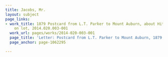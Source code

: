 ```yaml
---
title: Jacobs, Mr.
layout: subject
page_links:
- work_title: 1879 Postcard from L.T. Parker to Mount Auburn, about Hitching Post
    on lot, 2014.020.003-001
  work_url: pages/works/2014-020-003-001
  page_title: 'Letter: Postcard from L.T. Parker to Mount Auburn, 1879 (page 1)'
  page_anchor: page-1062295

---
```

